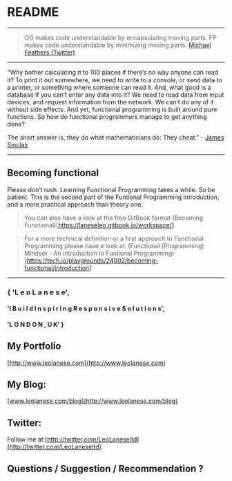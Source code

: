 # README

---
>OO makes code understandable by encapsulating moving parts. FP makes code understandable by minimizing moving parts.
[Michael Feathers (Twitter)](https://twitter.com/mfeathers/status/29581296216?lang=en)
---

"Why bother calculating 𝜋 to 100 places if there’s no way anyone can read it? To print it out somewhere, we need to write to a console, or send data to a printer, or something where someone can read it. And, what good is a database if you can’t enter any data into it? We need to read data from input devices, and request information from the network. We can’t do any of it without side effects. And yet, functional programming is built around pure functions. So how do functional programmers manage to get anything done?

The short answer is, they do what mathematicians do: They cheat." - [James Sinclair](https://jrsinclair.com/)

---

## Becoming functional

Please don’t rush. Learning Functional Programming takes a while. So be patient. This is the second part of the Funtional Programming introduction, and a more practical approach than theory one.

> You can also have a look at the free GitBook format (Becoming Functional)[https://laneseleo.gitbook.io/workspace/]

> For a more technical definition or a first approach to Functional Programming please have a look at: (Functional (Programming) Mindset - An introduction to Funtional Programming)[https://tech.io/playgrounds/24002/becoming-functional/introduction]



---

### { 'L e o   L a n e s e',

#### 'I  B u i l d   I n s p i r i n g   R e s p o n s i v e   S o l u t i o n s',

#### 'L O N D O N ,  U K' }

## My Portfolio

[http://www.leolanese.com](http://www.leolanese.com)  


## My Blog:

[www.leolanese.com/blog](http://www.leolanese.com/blog)  


## Twitter:

Follow me at:[http://twitter.com/LeoLaneseltd](http://twitter.com/LeoLaneseltd)  


## Questions / Suggestion / Recommendation ?

